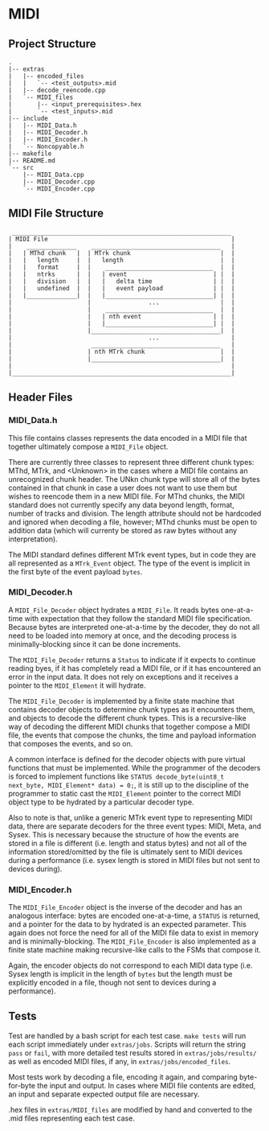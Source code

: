 # MIDI

## Project Structure
```
.
|-- extras
|   |-- encoded_files
|   |   `-- <test_outputs>.mid
|   |-- decode_reencode.cpp
|   `-- MIDI_files
|       |-- <input_prerequisites>.hex
|       `-- <test_inputs>.mid
|-- include
|   |-- MIDI_Data.h
|   |-- MIDI_Decoder.h
|   |-- MIDI_Encoder.h
|   `-- Noncopyable.h
|-- makefile
|-- README.md
`-- src
    |-- MIDI_Data.cpp
    |-- MIDI_Decoder.cpp
    `-- MIDI_Encoder.cpp

```

## MIDI File Structure
```
 _____________________________________________________________
| MIDI File                                                   |
|    ______________    ____________________________________   |
|   | MThd chunk   |  | MTrk chunk                         |  |
|   |   length     |  |   length                           |  |
|   |   format     |  |    ______________________________  |  |
|   |   ntrks      |  |   | event                        | |  |
|   |   division   |  |   |   delta time                 | |  |
|   |   undefined  |  |   |   event payload              | |  |
|   |______________|  |   |______________________________| |  |
|                     |                ...                 |  |
|                     |    ______________________________  |  |
|                     |   | nth event                    | |  |
|                     |   |______________________________| |  |
|                     |____________________________________|  |
|                                      ...                    |
|                      ____________________________________   |
|                     | nth MTrk chunk                     |  |
|                     |____________________________________|  |
|                                                             |
|_____________________________________________________________|
```

## Header Files

### MIDI_Data.h
This file contains classes represents the data encoded in a MIDI file that together ultimately compose a `MIDI_File` object.

There are currently three classes to represent three different chunk types: MThd, MTrk, and \<Unknown\> in the cases where a MIDI file contains an unrecognized chunk header. The UNkn chunk type will store all of the bytes contained in that chunk in case a user does not want to use them but wishes to reencode them in a new MIDI file. For MThd chunks, the MIDI standard does not currently specify any data beyond length, format, number of tracks and division. The length attribute should not be hardcoded and ignored when decoding a file, however; MThd chunks must be open to addition data (which will currenty be stored as raw bytes without any interpretation).

The MIDI standard defines different MTrk event types, but in code they are all represented as a `MTrk_Event` object. The type of the event is implicit in the first byte of the event payload `bytes`. 

### MIDI_Decoder.h
A `MIDI_File_Decoder` object hydrates a `MIDI_File`. It reads bytes one-at-a-time with expectation that they follow the standard MIDI file specification. Because bytes are interpreted one-at-a-time by the decoder, they do not all need to be loaded into memory at once, and the decoding process is minimally-blocking since it can be done increments.

The `MIDI_File_Decoder` returns a `Status` to indicate if it expects to continue reading byes, if it has completely read a MIDI file, or if it has encountered an error in the input data. It does not rely on exceptions and it receives a pointer to the `MIDI_Element` it will hydrate.

The `MIDI_File_Decoder` is implemented by a finite state machine that contains decoder objects to determine chunk types as it encounters them, and objects to decode the different chunk types. This is a recursive-like way of decoding the different MIDI chunks that together compose a MIDI file, the events that compose the chunks, the time and payload information that composes the events, and so on.

A common interface is defined for the decoder objects with pure virtual functions that must be implemented. While the programmer of the decoders is forced to implement functions like `STATUS decode_byte(uint8_t next_byte, MIDI_Element* data) = 0;`, it is still up to the discipline of the programmer to static cast the `MIDI_Element` pointer to the correct MIDI object type to be hydrated by a particular decoder type.

Also to note is that, unlike a generic MTrk event type to representing MIDI data, there are separate decoders for the three event types: MIDI, Meta, and Sysex. This is necessary because the structure of how the events are stored in a file is different (i.e. length and status bytes) and not all of the information stored/omitted by the file is ultimately sent to MIDI devices during a performance (i.e. sysex length is stored in MIDI files but not sent to devices during).

### MIDI_Encoder.h
The `MIDI_File_Encoder` object is the inverse of the decoder and has an analogous interface: bytes are encoded one-at-a-time, a `STATUS` is returned, and a pointer for the data to by hydrated is an expected parameter. This again does not force the need for all of the MIDI file data to exist in memory and is minimally-blocking. The `MIDI_File_Encoder` is also implemented as a finite state machine making recursive-like calls to the FSMs that compose it.

Again, the encoder objects do not correspond to each MIDI data type (i.e. Sysex length is implicit in the length of `bytes` but the length must be explicitly encoded in a file, though not sent to devices during a performance).

## Tests
Test are handled by a bash script for each test case. `make tests` will run each script immediately under `extras/jobs`. Scripts will return the string `pass` or `fail`, with more detailed test results stored in `extras/jobs/results/` as well as encoded MIDI files, if any, in `extras/jobs/encoded_files`.

Most tests work by decoding a file, encoding it again, and comparing byte-for-byte the input and output. In cases where MIDI file contents are edited, an input and separate expected output file are necessary.

.hex files in `extras/MIDI_files` are modified by hand and converted to the .mid files representing each test case.
